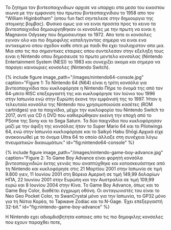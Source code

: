 Το ζητημα τον βιντεοπαιχνιδιων αρχισε να υπαρχει στα μεσα του εικοστου αιωνα
με την εμφανιση του πρωτου βιντεοπαιχνιδιου το 1958 απο τον "William Higinbotham"
(οπου fun fact σηντελεσε στην δημιουργια της ατομικης βομβας).
Φυσικα ομως για να ειναι προσιτα προς το κεινο τα βιντεοπαιχνιδια δημιουργηθηκαν οι
κονσολες με την πρωτη να ειναι η Magnavox Odyssey που δημοσιευτηκε το 1972. 
Απο τοτε οι κονσολες εγιναν ολο και πιο δημοφιλης καταληγοντας σημερα να ειναι ενα 
αντικειμενο οπου σχεδον καθε σπιτι με παιδι θα εχει τουλαχιστον απο μια. Μια
απο τις πιο σημαντικες εταιριες οπου συντελεσαν στην εξεληξη τους ειναι η Nintendo οπου 
δημοσιευσε το πρωτο μοντελο κονσολας (Nintendo Entertainment System (NES)) το 1983 και
συνεχιζει ακομα και σημερα να παραγει καινουριες κονσολες (Nintendo Switch).

{% include figure image_path="/images/nintendo64-console.jpg" caption="Figure 1: Το Nintendo 64 (Ν64) είναι η τρίτη κονσόλα για βιντεοπαιχνίδια που κυκλοφόρησε η Nintendo
 Πήρε το όνομά της από τον 64-μπιτο RISC επεξεργαστή της και κυκλοφόρησε τον Ιούνιο του 1996 στην Ιαπωνία ενώ στην Ευρώπη έκανε την εμφάνισή της το 1997.
 Ήταν η τελευταία κονσόλα της Nintendo που χρησιμοποιούσε κασέτες (ROM cartridges) για τα παιχνίδια, μέχρι την κυκλοφορία του Nintendo Switch το 2017,
 αντί για CD ή DVD που καθιερώθηκαν εκείνη την εποχή από το PSone της Sony και το Sega Saturn.  Τα δύο παιχνίδια που κυκλοφόρησαν μαζί με την άφιξη της
 κονσόλας ήταν το Super Mario 64 και το Pilotwings 64, ενώ στην Ιαπωνία κυκλοφόρησε και το Saikyō Habu Shōgi.Αρχικά είχε ανακοινωθεί με το όνομα Ultra 64 το οποίο άλλαξε
 στη συνέχεια λόγω πνευματικών δικαιωμάτων." id="fig:nintendo64-console" %}
 
 {% include figure image_path="/images/nintendo-game-boy-advance.jpg" caption="Figure 2: Το Game Boy Advance είναι φορητή κονσόλα βιντεοπαιχνιδιών έκτης γενιάς που
 αναπτύχθηκε και κατασκευάστηκε από τη Nintendo και κυκλοφόρησε στις 21 Μαρτίου 2001 στην Ιαπωνία σε τιμή 9.800 γιεν, 11 Ιουνίου 2001 στη Βόρεια Αμερική σε τιμή 
 149,99 δολαρίων ΗΠΑ, 22 Ιουνίου 2001 στην Ευρώπη και την Αυστραλία σε τιμή 109,99 ευρώ και 8 Ιουνίου 2004 στην Κίνα. Το Game Boy Advance, όπως και το Game Boy Color,
 διαθέτει έγχρωμη οθόνη. Οι ανταγωνιστές του είναι το Neo Geo Pocket Color, το SwanCrystal μόνο για την Ιαπωνία, το GP32 μόνο για τη Νότια Κορέα, το Tapwave Zodiac και 
 το N-Gage. Έχει επεξεργαστή 32-bit." id="fig:nintendo-game-boy-advance" %}
 
 Η Nintendo εχει αδιαμδισβητητα καποιες απο τις πιο δημοφιλης κονσολες που εχουν παραχθει ποτε,
